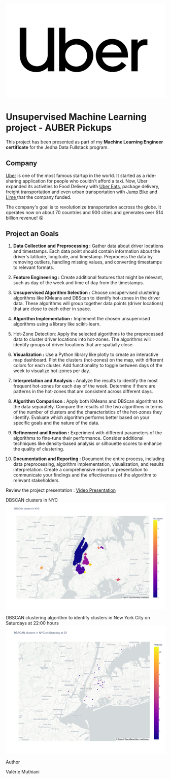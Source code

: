 <p align="center">
  <img src='Uber-logo.jpg'>
</p>

# Unsupervised Machine Learning project - AUBER Pickups

This project has been presented as part of my **Machine Learning Engineer certificate** for the Jedha Data Fullstack program.

## Company

<a href="http://uber.com/" target="_blank">Uber</a> is one of the most famous startup in the world. It started as a ride-sharing application for people who couldn't afford a taxi. Now, Uber expanded its activities to Food Delivery with <a href="https://www.ubereats.com/fr-en" target="_blank">Uber Eats</a>, package delivery, freight transportation and even urban transportation with <a href="https://www.uber.com/fr/en/ride/uber-bike/" target="_blank"> Jump Bike</a> and <a href="https://www.li.me/" target="_blank"> Lime </a> that the company funded. 


The company's goal is to revolutionize transportation accross the globe. It operates now on about 70 countries and 900 cities and generates over $14 billion revenue! 😮

## Project an Goals

1. **Data Collection and Preprocessing :**
Gather data about driver locations and timestamps. Each data point should contain information about the driver's latitude, longitude, and timestamp.
Preprocess the data by removing outliers, handling missing values, and converting timestamps to relevant formats.

2. **Feature Engineering :**
Create additional features that might be relevant, such as day of the week and time of day from the timestamps.

3. **Unsupervised Algorithm Selection :**
Choose unsupervised clustering algorithms like KMeans and DBScan to identify hot-zones in the driver data.
These algorithms will group together data points (driver locations) that are close to each other in space.

4. **Algorithm Implementation :**
Implement the chosen unsupervised algorithms using a library like scikit-learn.

5. Hot-Zone Detection:
Apply the selected algorithms to the preprocessed data to cluster driver locations into hot-zones.
The algorithms will identify groups of driver locations that are spatially close.

6. **Visualization :**
Use a Python library like plotly to create an interactive map dashboard.
Plot the clusters (hot-zones) on the map, with different colors for each cluster.
Add functionality to toggle between days of the week to visualize hot-zones per day.

7. **Interpretation and Analysis :**
Analyze the results to identify the most frequent hot-zones for each day of the week.
Determine if there are patterns in the hot-zones that are consistent across different days.

8. **Algorithm Comparison :**
Apply both KMeans and DBScan algorithms to the data separately.
Compare the results of the two algorithms in terms of the number of clusters and the characteristics of the hot-zones they identify.
Evaluate which algorithm performs better based on your specific goals and the nature of the data.

9. **Refinement and Iteration :**
Experiment with different parameters of the algorithms to fine-tune their performance.
Consider additional techniques like density-based analysis or silhouette scores to enhance the quality of clustering.

10. **Documentation and Reporting :**
Document the entire process, including data preprocessing, algorithm implementation, visualization, and results interpretation.
Create a comprehensive report or presentation to communicate your findings and the effectiveness of the algorithm to relevant stakeholders.

Review the project presentation : [Video Presentation](https://share.vidyard.com/watch/FBgJQH5tK2vtXZo7c32Cb7?)

DBSCAN clusters in NYC
![DBSCAN clusters in NYC](DBSCAN_clusters_in_NYC.png)

DBSCAN clustering algorithm to identify clusters in New York City on Saturdays at 22:00 hours
![DBSCAN clustering algorithm to identify clusters in New York City on Saturdays at 22:00 hours](DBSCAN_clusters_in_NYC_on_Saturday_at_22hrs.png)

Author

Valérie Muthiani

